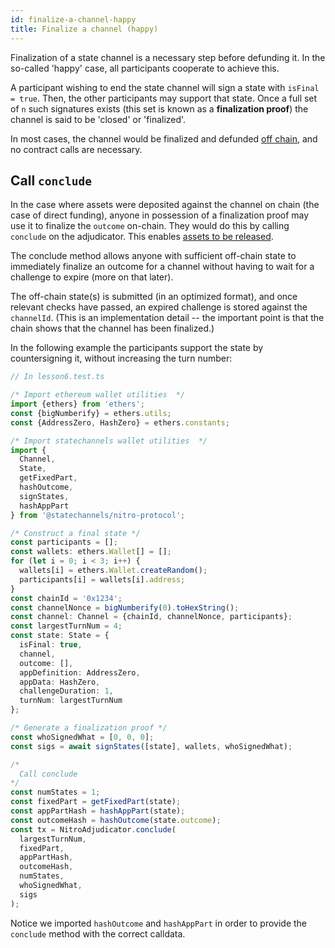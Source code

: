 ```yaml
---
id: finalize-a-channel-happy
title: Finalize a channel (happy)
---
```


Finalization of a state channel is a necessary step before defunding it. In the so-called 'happy' case, all participants cooperate to achieve this.

A participant wishing to end the state channel will sign a state with `isFinal = true`. Then, the other participants may support that state. Once a full set of `n` such signatures exists (this set is known as a **finalization proof**) the channel is said to be 'closed' or 'finalized'.

In most cases, the channel would be finalized and defunded [off chain](/protocol-tutorial/off-chain-funding), and no contract calls are necessary.

## Call `conclude`

In the case where assets were deposited against the channel on chain (the case of direct funding), anyone in possession of a finalization proof may use it to finalize the `outcome` on-chain. They would do this by calling `conclude` on the adjudicator. This enables [assets to be released](/protocol-tutorial/release-assets).

The conclude method allows anyone with sufficient off-chain state to immediately finalize an outcome for a channel without having to wait for a challenge to expire (more on that later).

The off-chain state(s) is submitted (in an optimized format), and once relevant checks have passed, an expired challenge is stored against the `channelId`. (This is an implementation detail -- the important point is that the chain shows that the channel has been finalized.)

In the following example the participants support the state by countersigning it, without increasing the turn number:

```typescript
// In lesson6.test.ts

/* Import ethereum wallet utilities  */
import {ethers} from 'ethers';
const {bigNumberify} = ethers.utils;
const {AddressZero, HashZero} = ethers.constants;

/* Import statechannels wallet utilities  */
import {
  Channel,
  State,
  getFixedPart,
  hashOutcome,
  signStates,
  hashAppPart
} from '@statechannels/nitro-protocol';

/* Construct a final state */
const participants = [];
const wallets: ethers.Wallet[] = [];
for (let i = 0; i < 3; i++) {
  wallets[i] = ethers.Wallet.createRandom();
  participants[i] = wallets[i].address;
}
const chainId = '0x1234';
const channelNonce = bigNumberify(0).toHexString();
const channel: Channel = {chainId, channelNonce, participants};
const largestTurnNum = 4;
const state: State = {
  isFinal: true,
  channel,
  outcome: [],
  appDefinition: AddressZero,
  appData: HashZero,
  challengeDuration: 1,
  turnNum: largestTurnNum
};

/* Generate a finalization proof */
const whoSignedWhat = [0, 0, 0];
const sigs = await signStates([state], wallets, whoSignedWhat);

/*
  Call conclude
*/
const numStates = 1;
const fixedPart = getFixedPart(state);
const appPartHash = hashAppPart(state);
const outcomeHash = hashOutcome(state.outcome);
const tx = NitroAdjudicator.conclude(
  largestTurnNum,
  fixedPart,
  appPartHash,
  outcomeHash,
  numStates,
  whoSignedWhat,
  sigs
);
```

Notice we imported `hashOutcome` and `hashAppPart` in order to provide the `conclude` method with the correct calldata.
